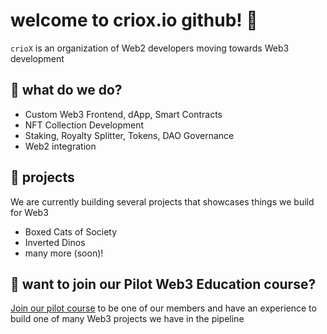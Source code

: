 # welcome to criox.io github! 🦾
`crioX` is an organization of Web2 developers moving towards Web3 development

## 🔨 what do we do?
- Custom Web3 Frontend, dApp, Smart Contracts
- NFT Collection Development
- Staking, Royalty Splitter, Tokens, DAO Governance
- Web2 integration

## 📑 projects
We are currently building several projects that showcases things we build for Web3
- Boxed Cats of Society
- Inverted Dinos
- many more (soon)!

## 🧬 want to join our Pilot Web3 Education course?
[Join our pilot course](https://forms.gle/aC7JtwfTFju7SurX7) to be one of our members and have an experience to build one of many Web3 projects we have  in the pipeline